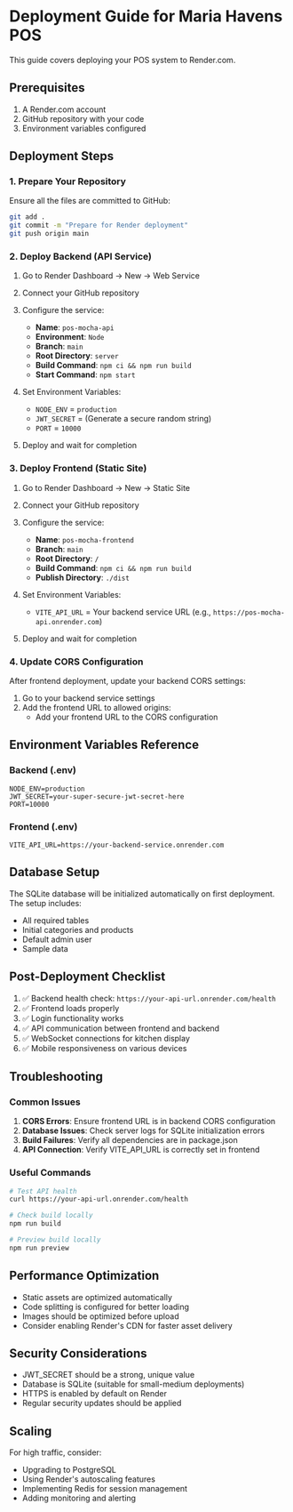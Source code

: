 # Deployment Guide for Maria Havens POS

This guide covers deploying your POS system to Render.com.

## Prerequisites

1. A Render.com account
2. GitHub repository with your code
3. Environment variables configured

## Deployment Steps

### 1. Prepare Your Repository

Ensure all the files are committed to GitHub:
```bash
git add .
git commit -m "Prepare for Render deployment"
git push origin main
```

### 2. Deploy Backend (API Service)

1. Go to Render Dashboard → New → Web Service
2. Connect your GitHub repository
3. Configure the service:
   - **Name**: `pos-mocha-api`
   - **Environment**: `Node`
   - **Branch**: `main`
   - **Root Directory**: `server`
   - **Build Command**: `npm ci && npm run build`
   - **Start Command**: `npm start`

4. Set Environment Variables:
   - `NODE_ENV` = `production`
   - `JWT_SECRET` = (Generate a secure random string)
   - `PORT` = `10000`

5. Deploy and wait for completion

### 3. Deploy Frontend (Static Site)

1. Go to Render Dashboard → New → Static Site
2. Connect your GitHub repository
3. Configure the service:
   - **Name**: `pos-mocha-frontend`
   - **Branch**: `main`
   - **Root Directory**: `/`
   - **Build Command**: `npm ci && npm run build`
   - **Publish Directory**: `./dist`

4. Set Environment Variables:
   - `VITE_API_URL` = Your backend service URL (e.g., `https://pos-mocha-api.onrender.com`)

5. Deploy and wait for completion

### 4. Update CORS Configuration

After frontend deployment, update your backend CORS settings:

1. Go to your backend service settings
2. Add the frontend URL to allowed origins:
   - Add your frontend URL to the CORS configuration

## Environment Variables Reference

### Backend (.env)
```
NODE_ENV=production
JWT_SECRET=your-super-secure-jwt-secret-here
PORT=10000
```

### Frontend (.env)
```
VITE_API_URL=https://your-backend-service.onrender.com
```

## Database Setup

The SQLite database will be initialized automatically on first deployment. The setup includes:
- All required tables
- Initial categories and products
- Default admin user
- Sample data

## Post-Deployment Checklist

1. ✅ Backend health check: `https://your-api-url.onrender.com/health`
2. ✅ Frontend loads properly
3. ✅ Login functionality works
4. ✅ API communication between frontend and backend
5. ✅ WebSocket connections for kitchen display
6. ✅ Mobile responsiveness on various devices

## Troubleshooting

### Common Issues

1. **CORS Errors**: Ensure frontend URL is in backend CORS configuration
2. **Database Issues**: Check server logs for SQLite initialization errors
3. **Build Failures**: Verify all dependencies are in package.json
4. **API Connection**: Verify VITE_API_URL is correctly set in frontend

### Useful Commands

```bash
# Test API health
curl https://your-api-url.onrender.com/health

# Check build locally
npm run build

# Preview build locally
npm run preview
```

## Performance Optimization

- Static assets are optimized automatically
- Code splitting is configured for better loading
- Images should be optimized before upload
- Consider enabling Render's CDN for faster asset delivery

## Security Considerations

- JWT_SECRET should be a strong, unique value
- Database is SQLite (suitable for small-medium deployments)
- HTTPS is enabled by default on Render
- Regular security updates should be applied

## Scaling

For high traffic, consider:
- Upgrading to PostgreSQL
- Using Render's autoscaling features
- Implementing Redis for session management
- Adding monitoring and alerting